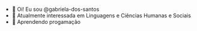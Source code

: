 - 👋 Oi! Eu sou @gabriela-dos-santos
- 👀 Atualmente interessada em Linguagens e Ciências Humanas e Sociais
- 🌱 Aprendendo progamação
